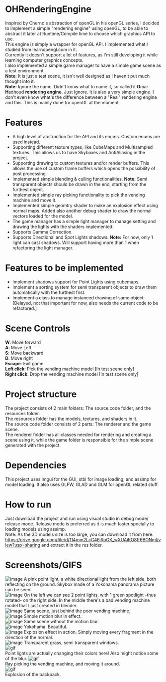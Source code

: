 
# OHRenderingEngine
Inspired by Cherno's abstraction of openGL in his openGL series, I decided to implement a simple "rendering engine" using openGL, to be able to abstract it later at Runtime/Compile time to choose which graphics API to use.  
This engine is simply a wrapper for openGL API. I implemented what I studied from learnopengl.com in it.  
Currently it doesn't support a lot of features, as I'm still developing it while learning computer graphics concepts.  
I also implemented a simple game manager to have a simple game scene as a test environment.  
**Note:** It is just a test scene, it isn't well designed as I haven't put much thought into it.  
**Note:** Ignore the name. Didn't know what to name it, so called it **O**mar **H**adhoud **rendering engine**. Just Ignore. It is also a very simple engine. I don't even know what's the difference between a "Real" rendering engine and this. This is mainly done for openGL at the moment.
# Features
- A high level of abstraction for the API and its enums. Custom enums are used instead.
- Supporting different texture types, like CubeMaps and Multisampled textures. This allows us to have Skyboxes and AntiAliasing in the project.
- Supporting drawing to custom textures and/or render buffers. This allows the use of custom frame buffers which opens the possibility of post processing.  
- Implemented simple blending & culling functionalities. **Note:** Semi transparent objects should be drawn in the end, starting from the furthest object.  
- Implemented simple ray picking functionality to pick the vending machine and move it.  
- Implemented simple geomtry shader to make an explosion effect using normal maps. Added also another debug shader to draw the normal vectors loaded for the model.  
- The game manager has a simple light manager to manage setting and drawing the lights with the shaders implemented.  
- Supports Gamma Correction.  
- Supports Directional and Spot Lights shadows. **Note:** For now, only 1 light can cast shadows. Will support having more than 1 when refactoring the light manager.  
# Features to be implemented
- Implement shadows support for Point Lights using cubemaps.  
- Implement a sorting system for semi transparent objects to draw them automatically with the furthest first.  
- ~~Implement a class to manage instanced drawing of same object.~~ [Delayed, not that important for now, also needs the current code to be refactored.]  
# Scene Controls
**W**: Move forward  
**A**: Move Left  
**S**: Move backward  
**D**: Move right  
**Escape**: Exit game  
**Left click**: Pick the vending machine model [In test scene only]  
**Right click**: Drop the vending machine model [In test scene only]  
# Project structure
The project consists of 2 main folders: The source code folder, and the resources folder.  
The resources folder has the models, textures, and shaders in it.  
The source code folder consists of 2 parts: The renderer and the game scene.  
The renderer folder has all classes needed for rendering and creating a scene using it, while the game folder is responsible for the simple scene generated with the project.
# Dependencies
This project uses imgui for the GUI, stbi for image loading, and assimp for model loading. It also uses GLFW, GLAD and GLM for openGL related stuff.
# How to run
Just download the project and run using visual studio in debug mode/ release mode. Release mode is preferred as it is much faster specially to loading models using assimp.  
Note: As the 3D models size is too large, you can download it from here: https://drive.google.com/file/d/114mm2LcC46iRoOX_wXUAiKO8ff6BONml/view?usp=sharing and extract it in the res folder.  
# Screenshots/GIFS
![image](/Screenshots/1.png?raw=true)
A pink point light, a white directional light from the left side, both reflecting on the ground. Skybox made of a Yokohama panorama picture can be seen.    
![image](/Screenshots/2.png?raw=true)
On the left we can see 2 point lights, with 1 green spotlight -thus rotated- on the right side. In the middle there's a bad vending machine model that I just created in blender.    
![image](/Screenshots/3.png?raw=true)
Same scene, just behind the poor vending machine.    
![image](/Screenshots/4.png?raw=true)
Simple motion blur in effect.    
![image](/Screenshots/5.png?raw=true)
Same scene without the motion blur.    
![image](/Screenshots/6.png?raw=true)
Yokohama. Beautiful.    
![image](/Screenshots/7.png?raw=true)
Explosion effect in action. Simply moving every fragment in the direction of the normal.    
![image](/Screenshots/8.png?raw=true)
Transparent grass, semi transparent windows.  
![gif](/Screenshots/gif1.gif)  
Point lights are actually changing their colors here! Also might notice some of the blur.
![gif](/Screenshots/gif2.gif)  
Ray picking the vending machine, and moving it around.  
![gif](/Screenshots/gif3.gif)  
Explosion of the backpack.  
